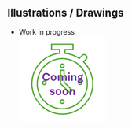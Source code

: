 ## Illustrations / Drawings

* Work in progress  
![work in progress](/images/comingSoon.png "work in progress")
